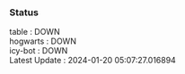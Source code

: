 ### Status


table : DOWN  
hogwarts : DOWN  
icy-bot : DOWN  
Latest Update : 2024-01-20 05:07:27.016894
